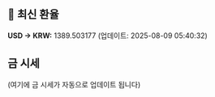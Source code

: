 
## 💱 최신 환율
<!-- EXCHANGE_RATE_START -->
**USD → KRW:** 1389.503177 (업데이트: 2025-08-09 05:40:32)
<!-- EXCHANGE_RATE_END -->

## 금 시세
<!-- GOLD_PRICE_START -->
(여기에 금 시세가 자동으로 업데이트 됩니다)
<!-- GOLD_PRICE_END -->

